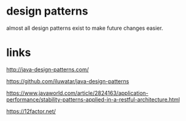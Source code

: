 # design patterns

almost all design patterns exist to make future changes easier.


# links

http://java-design-patterns.com/

https://github.com/iluwatar/java-design-patterns

https://www.javaworld.com/article/2824163/application-performance/stability-patterns-applied-in-a-restful-architecture.html

https://12factor.net/

